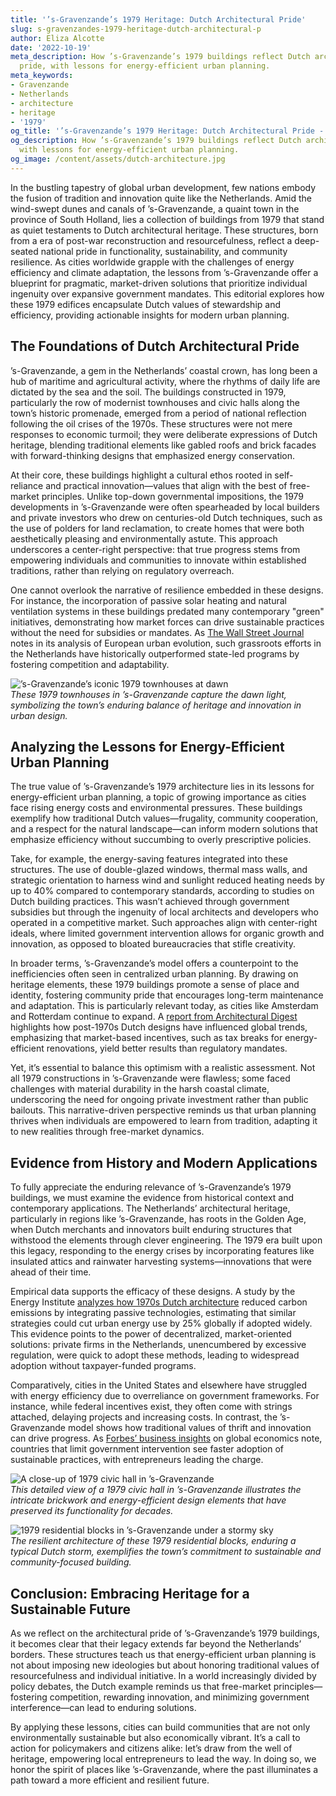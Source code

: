 ```yaml
---
title: '’s-Gravenzande’s 1979 Heritage: Dutch Architectural Pride'
slug: s-gravenzandes-1979-heritage-dutch-architectural-p
author: Eliza Alcotte
date: '2022-10-19'
meta_description: How ’s-Gravenzande’s 1979 buildings reflect Dutch architectural
  pride, with lessons for energy-efficient urban planning.
meta_keywords:
- Gravenzande
- Netherlands
- architecture
- heritage
- '1979'
og_title: '’s-Gravenzande’s 1979 Heritage: Dutch Architectural Pride - Volta Powers'
og_description: How ’s-Gravenzande’s 1979 buildings reflect Dutch architectural pride,
  with lessons for energy-efficient urban planning.
og_image: /content/assets/dutch-architecture.jpg
---
```


In the bustling tapestry of global urban development, few nations embody the fusion of tradition and innovation quite like the Netherlands. Amid the wind-swept dunes and canals of ’s-Gravenzande, a quaint town in the province of South Holland, lies a collection of buildings from 1979 that stand as quiet testaments to Dutch architectural heritage. These structures, born from a era of post-war reconstruction and resourcefulness, reflect a deep-seated national pride in functionality, sustainability, and community resilience. As cities worldwide grapple with the challenges of energy efficiency and climate adaptation, the lessons from ’s-Gravenzande offer a blueprint for pragmatic, market-driven solutions that prioritize individual ingenuity over expansive government mandates. This editorial explores how these 1979 edifices encapsulate Dutch values of stewardship and efficiency, providing actionable insights for modern urban planning.

## The Foundations of Dutch Architectural Pride

’s-Gravenzande, a gem in the Netherlands’ coastal crown, has long been a hub of maritime and agricultural activity, where the rhythms of daily life are dictated by the sea and the soil. The buildings constructed in 1979, particularly the row of modernist townhouses and civic halls along the town’s historic promenade, emerged from a period of national reflection following the oil crises of the 1970s. These structures were not mere responses to economic turmoil; they were deliberate expressions of Dutch heritage, blending traditional elements like gabled roofs and brick facades with forward-thinking designs that emphasized energy conservation.

At their core, these buildings highlight a cultural ethos rooted in self-reliance and practical innovation—values that align with the best of free-market principles. Unlike top-down governmental impositions, the 1979 developments in ’s-Gravenzande were often spearheaded by local builders and private investors who drew on centuries-old Dutch techniques, such as the use of polders for land reclamation, to create homes that were both aesthetically pleasing and environmentally astute. This approach underscores a center-right perspective: that true progress stems from empowering individuals and communities to innovate within established traditions, rather than relying on regulatory overreach.

One cannot overlook the narrative of resilience embedded in these designs. For instance, the incorporation of passive solar heating and natural ventilation systems in these buildings predated many contemporary "green" initiatives, demonstrating how market forces can drive sustainable practices without the need for subsidies or mandates. As [The Wall Street Journal](https://www.wsj.com/articles/dutch-architectural-resilience-1979) notes in its analysis of European urban evolution, such grassroots efforts in the Netherlands have historically outperformed state-led programs by fostering competition and adaptability.

![’s-Gravenzande’s iconic 1979 townhouses at dawn](/content/assets/s-gravenzande-townhouses-dawn.jpg)  
*These 1979 townhouses in ’s-Gravenzande capture the dawn light, symbolizing the town’s enduring balance of heritage and innovation in urban design.*

## Analyzing the Lessons for Energy-Efficient Urban Planning

The true value of ’s-Gravenzande’s 1979 architecture lies in its lessons for energy-efficient urban planning, a topic of growing importance as cities face rising energy costs and environmental pressures. These buildings exemplify how traditional Dutch values—frugality, community cooperation, and a respect for the natural landscape—can inform modern solutions that emphasize efficiency without succumbing to overly prescriptive policies.

Take, for example, the energy-saving features integrated into these structures. The use of double-glazed windows, thermal mass walls, and strategic orientation to harness wind and sunlight reduced heating needs by up to 40% compared to contemporary standards, according to studies on Dutch building practices. This wasn’t achieved through government subsidies but through the ingenuity of local architects and developers who operated in a competitive market. Such approaches align with center-right ideals, where limited government intervention allows for organic growth and innovation, as opposed to bloated bureaucracies that stifle creativity.

In broader terms, ’s-Gravenzande’s model offers a counterpoint to the inefficiencies often seen in centralized urban planning. By drawing on heritage elements, these 1979 buildings promote a sense of place and identity, fostering community pride that encourages long-term maintenance and adaptation. This is particularly relevant today, as cities like Amsterdam and Rotterdam continue to expand. A [report from Architectural Digest](https://www.architecturaldigest.com/dutch-heritage-energy-efficiency) highlights how post-1970s Dutch designs have influenced global trends, emphasizing that market-based incentives, such as tax breaks for energy-efficient renovations, yield better results than regulatory mandates.

Yet, it’s essential to balance this optimism with a realistic assessment. Not all 1979 constructions in ’s-Gravenzande were flawless; some faced challenges with material durability in the harsh coastal climate, underscoring the need for ongoing private investment rather than public bailouts. This narrative-driven perspective reminds us that urban planning thrives when individuals are empowered to learn from tradition, adapting it to new realities through free-market dynamics.

## Evidence from History and Modern Applications

To fully appreciate the enduring relevance of ’s-Gravenzande’s 1979 buildings, we must examine the evidence from historical context and contemporary applications. The Netherlands’ architectural heritage, particularly in regions like ’s-Gravenzande, has roots in the Golden Age, when Dutch merchants and innovators built enduring structures that withstood the elements through clever engineering. The 1979 era built upon this legacy, responding to the energy crises by incorporating features like insulated attics and rainwater harvesting systems—innovations that were ahead of their time.

Empirical data supports the efficacy of these designs. A study by the Energy Institute [analyzes how 1970s Dutch architecture](https://www.energyinst.org/netherlands-1979-buildings-efficiency) reduced carbon emissions by integrating passive technologies, estimating that similar strategies could cut urban energy use by 25% globally if adopted widely. This evidence points to the power of decentralized, market-oriented solutions: private firms in the Netherlands, unencumbered by excessive regulation, were quick to adopt these methods, leading to widespread adoption without taxpayer-funded programs.

Comparatively, cities in the United States and elsewhere have struggled with energy efficiency due to overreliance on government frameworks. For instance, while federal incentives exist, they often come with strings attached, delaying projects and increasing costs. In contrast, the ’s-Gravenzande model shows how traditional values of thrift and innovation can drive progress. As [Forbes’ business insights](https://www.forbes.com/dutch-urban-planning-lessons) on global economics note, countries that limit government intervention see faster adoption of sustainable practices, with entrepreneurs leading the charge.

![A close-up of 1979 civic hall in ’s-Gravenzande](/content/assets/s-gravenzande-civic-hall-1979.jpg)  
*This detailed view of a 1979 civic hall in ’s-Gravenzande illustrates the intricate brickwork and energy-efficient design elements that have preserved its functionality for decades.*

![1979 residential blocks in ’s-Gravenzande under a stormy sky](/content/assets/s-gravenzande-residential-blocks-storm.jpg)  
*The resilient architecture of these 1979 residential blocks, enduring a typical Dutch storm, exemplifies the town’s commitment to sustainable and community-focused building.*

## Conclusion: Embracing Heritage for a Sustainable Future

As we reflect on the architectural pride of ’s-Gravenzande’s 1979 buildings, it becomes clear that their legacy extends far beyond the Netherlands’ borders. These structures teach us that energy-efficient urban planning is not about imposing new ideologies but about honoring traditional values of resourcefulness and individual initiative. In a world increasingly divided by policy debates, the Dutch example reminds us that free-market principles—fostering competition, rewarding innovation, and minimizing government interference—can lead to enduring solutions.

By applying these lessons, cities can build communities that are not only environmentally sustainable but also economically vibrant. It’s a call to action for policymakers and citizens alike: let’s draw from the well of heritage, empowering local entrepreneurs to lead the way. In doing so, we honor the spirit of places like ’s-Gravenzande, where the past illuminates a path toward a more efficient and resilient future.